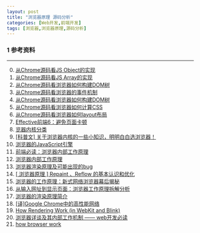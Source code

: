 ```yaml
---
layout: post
title: "浏览器原理 源码分析"
categories: [Web开发,前端开发]
tags: [浏览器,浏览器原理,源码分析]
---
```





### 1 参考资料
---
0. [从Chrome源码看JS Object的实现](http://www.renfed.com/2017/04/04/chrome-object/)
1. [从Chrome源码看JS Array的实现](http://www.renfed.com/2017/04/16/chrome-js-array/)
2. [从Chrome源码看浏览器如何构建DOM树](https://zhuanlan.zhihu.com/p/24911872)
3. [从Chrome源码看浏览器的事件机制](http://www.renfed.com/2017/02/05/browser-event/)
4. [从Chrome源码看浏览器如何构建DOM树](http://www.renfed.com/2017/01/30/chrome-build-dom/)
5. [从Chrome源码看浏览器如何计算CSS](https://zhuanlan.zhihu.com/p/25380611)
6. [从Chrome源码看浏览器如何layout布局](http://www.renfed.com/2017/02/26/chrome-layout/)
7. [Effective前端6：避免页面卡顿](http://www.renfed.com/2017/02/09/avoid-jank/)
8. [览器内核分类][0]
9. [[科普文] 关于浏览器内核的一些小知识，明明白白选浏览器！][1]
10. [浏览器的JavaScript引擎][3]
11. [前端必读：浏览器内部工作原理][4]
12. [浏览器内部工作原理][5]
13. [浏览器渲染原理及可能出现的bug][6]
14. [[ 浏览器原理 ] Repaint 、Reflow 的基本认识和优化][7]
15. [浏览器的工作原理：新式网络浏览器幕后揭秘][8]
16. [从输入网址到显示页面：浏览器工作原理拆解分析][9]
17. [浏览器的渲染原理简介][10]
18. [[译]Google Chrome中的高性能网络][11]
19. [How Rendering Work (in WebKit and Blink)][12]
20. [浏览器详谈及其内部工作机制 —— web开发必读][13]
21. [how browser work](https://www.html5rocks.com/en/tutorials/internals/howbrowserswork/)



[0]: http://blog.csdn.net/beyondhaven/article/details/6753834 "览器内核分类"
[1]: http://www.iplaysoft.com/browsers-engine.html "[科普文] 关于浏览器内核的一些小知识，明明白白选浏览器！"
[3]: http://javascript.ruanyifeng.com/bom/engine.html "浏览器的JavaScript引擎"
[4]: http://kb.cnblogs.com/page/129756/ "前端必读：浏览器内部工作原理"
[5]: http://www.admin10000.com/document/1471.html "浏览器内部工作原理"
[6]: http://blog.csdn.net/zzzmmmkkk/article/details/12869207 "浏览器渲染原理及可能出现的bug"
[7]: http://segmentfault.com/a/1190000002629708 "[ 浏览器原理 ] Repaint 、Reflow 的基本认识和优化"
[8]: http://www.kuqin.com/web/20121209/333935.html "浏览器的工作原理：新式网络浏览器幕后揭秘"
[9]: http://developer.51cto.com/art/201007/209634_all.htm "从输入网址到显示页面：浏览器工作原理拆解分析"
[10]: http://kb.cnblogs.com/page/178445/ "浏览器的渲染原理简介"
[11]: http://tech.uc.cn/?p=2092 "[译]Google Chrome中的高性能网络"
[12]: http://tech.uc.cn/?p=2763 "How Rendering Work (in WebKit and Blink)"
[13]: http://www.cnblogs.com/moltboy/archive/2013/05/05/3061872.html "浏览器详谈及其内部工作机制 —— web开发必读"